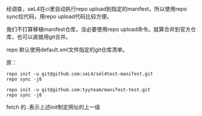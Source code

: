 经调查，seL4在ci里自动执行repo upload到指定的manifest。所以使用repo sync拉代码，用repo upload代码比较方便。

我们不打算移植manifest仓库，没必要使用repo upload命令。就算合并到官方仓库，也可以直接用git合并。

repo 默认使用default.xml文件指定的git仓库清单。

原：

```
repo init -u git@github.com:seL4/sel4test-manifest.git
repo sync -j8
```





```
repo init -u git@github.com:tyyteam/manifest-test.git
repo sync -j8
```

fetch 的..表示上述init制定网址的上一级
